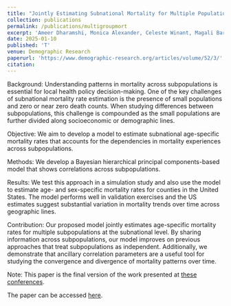 ```yaml
---
title: "Jointly Estimating Subnational Mortality for Multiple Populations"
collection: publications
permalink: /publications/multigroupmort
excerpt: 'Ameer Dharamshi, Monica Alexander, Celeste Winant, Magali Barbieri'
date: 2025-01-10
published: 'T'
venue: Demographic Research
paperurl: 'https://www.demographic-research.org/articles/volume/52/3/'
citation: 
---
```


Background: Understanding patterns in mortality across subpopulations is essential for local health policy decision-making. One of the key challenges of subnational mortality rate estimation is the presence of small populations and zero or near zero death counts. When studying differences between subpopulations, this challenge is compounded as the small populations are further divided along socioeconomic or demographic lines.

Objective: We aim to develop a model to estimate subnational age-specific mortality rates that accounts for the dependencies in mortality experiences across subpopulations.

Methods: We develop a Bayesian hierarchical principal components-based model that shows correlations across subpopulations.

Results: We test this approach in a simulation study and also use the model to estimate age- and sex-specific mortality rates for counties in the United States. The model performs well in validation exercises and the US estimates suggest substantial variation in mortality trends over time across geographic lines.

Contribution: Our proposed model jointly estimates age-specific mortality rates for multiple subpopulations at the subnational level. By sharing information across subpopulations, our model improves on previous approaches that treat subpopulations as independent. Additionally, we demonstrate that ancillary correlation parameters are a useful tool for studying the convergence and divergence of mortality patterns over time.

Note: This paper is the final version of the work presented at [these conferences](https://ameerd.github.io/conferences/Subpop).

The paper can be accessed [here](https://www.demographic-research.org/articles/volume/52/3/).
